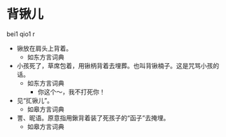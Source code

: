 # 背锹儿
bei1 qio1 r
+ 锹放在肩头上背着。
  * 如东方言词典
+ 小孩死了，草席包着，用锹柄背着去埋葬。也叫背锹楠子。这是咒骂小孩的话。
  * 如东方言词典
    - 你这个～，我不打死你！
+ 见“㧟锹儿”。
  * 如皋方言词典
+ 詈、昵语。原意指用鍬背着装了死孩子的“函子”去掩埋。
  * 如皋方言词典
